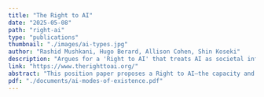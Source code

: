 ```yaml
---
title: "The Right to AI"
date: "2025-05-08"
path: "right-ai"
type: "publications"
thumbnail: "./images/ai-types.jpg"
author: "Rashid Mushkani, Hugo Berard, Allison Cohen, Shin Koseki"
description: "Argues for a 'Right to AI' that treats AI as societal infrastructure and advances participatory governance, collective data stewardship, and stakeholder-led oversight."
link: "https://www.therighttoai.org/"
abstract: "This position paper proposes a Right to AI—the capacity and entitlement of individuals and communities to meaningfully shape, critique, and govern the AI infrastructures that affect their lives. Drawing inspiration from Lefebvre’s Right to the City and Arnstein’s Ladder of Citizen Participation, the paper reconceptualizes AI as societal infrastructure and contends that data is socially produced and should be collectively managed. Through analysis of nine case studies and a four-tier model of engagement—from consumer-based to citizen-controlled—it outlines pathways for inclusive data ownership, transparent design processes, local councils and data trusts, participatory audits, and conflict-resolution mechanisms. The authors contrast participatory approaches with market-led and state-centric models, arguing that grassroots, stakeholder-driven governance better balances technical efficiency with democratic legitimacy."
pdf: "./documents/ai-modes-of-existence.pdf"
---
```

